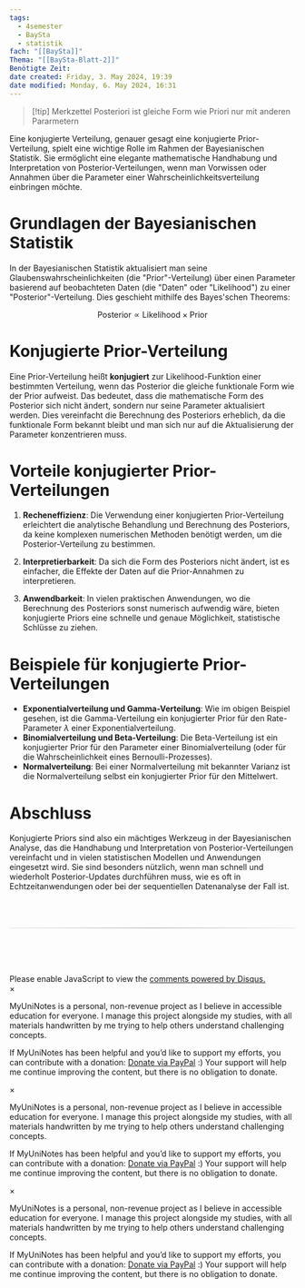 ```yaml
---
tags:
  - 4semester
  - BaySta
  - statistik
fach: "[[BaySta]]"
Thema: "[[BaySta-Blatt-2]]"
Benötigte Zeit:
date created: Friday, 3. May 2024, 19:39
date modified: Monday, 6. May 2024, 16:31
---
```


> [!tip] Merkzettel
> Posteriori ist gleiche Form wie Priori nur mit anderen Pararmetern

Eine konjugierte Verteilung, genauer gesagt eine konjugierte Prior-Verteilung, spielt eine wichtige Rolle im Rahmen der Bayesianischen Statistik. Sie ermöglicht eine elegante mathematische Handhabung und Interpretation von Posterior-Verteilungen, wenn man Vorwissen oder Annahmen über die Parameter einer Wahrscheinlichkeitsverteilung einbringen möchte.

# Grundlagen der Bayesianischen Statistik

In der Bayesianischen Statistik aktualisiert man seine Glaubenswahrscheinlichkeiten (die "Prior"-Verteilung) über einen Parameter basierend auf beobachteten Daten (die "Daten" oder "Likelihood") zu einer "Posterior"-Verteilung. Dies geschieht mithilfe des Bayes'schen Theorems:

$$
\text{Posterior} \propto \text{Likelihood} \times \text{Prior}
$$

# Konjugierte Prior-Verteilung

Eine Prior-Verteilung heißt **konjugiert** zur Likelihood-Funktion einer bestimmten Verteilung, wenn das Posterior die gleiche funktionale Form wie der Prior aufweist. Das bedeutet, dass die mathematische Form des Posterior sich nicht ändert, sondern nur seine Parameter aktualisiert werden. Dies vereinfacht die Berechnung des Posteriors erheblich, da die funktionale Form bekannt bleibt und man sich nur auf die Aktualisierung der Parameter konzentrieren muss.

# Vorteile konjugierter Prior-Verteilungen

1. **Recheneffizienz**: Die Verwendung einer konjugierten Prior-Verteilung erleichtert die analytische Behandlung und Berechnung des Posteriors, da keine komplexen numerischen Methoden benötigt werden, um die Posterior-Verteilung zu bestimmen.
2. **Interpretierbarkeit**: Da sich die Form des Posteriors nicht ändert, ist es einfacher, die Effekte der Daten auf die Prior-Annahmen zu interpretieren.

3. **Anwendbarkeit**: In vielen praktischen Anwendungen, wo die Berechnung des Posteriors sonst numerisch aufwendig wäre, bieten konjugierte Priors eine schnelle und genaue Möglichkeit, statistische Schlüsse zu ziehen.

# Beispiele für konjugierte Prior-Verteilungen

- **Exponentialverteilung und Gamma-Verteilung**: Wie im obigen Beispiel gesehen, ist die Gamma-Verteilung ein konjugierter Prior für den Rate-Parameter $\lambda$ einer Exponentialverteilung.
- **Binomialverteilung und Beta-Verteilung**: Die Beta-Verteilung ist ein konjugierter Prior für den Parameter einer Binomialverteilung (oder für die Wahrscheinlichkeit eines Bernoulli-Prozesses).
- **Normalverteilung**: Bei einer Normalverteilung mit bekannter Varianz ist die Normalverteilung selbst ein konjugierter Prior für den Mittelwert.

# Abschluss

Konjugierte Priors sind also ein mächtiges Werkzeug in der Bayesianischen Analyse, das die Handhabung und Interpretation von Posterior-Verteilungen vereinfacht und in vielen statistischen Modellen und Anwendungen eingesetzt wird. Sie sind besonders nützlich, wenn man schnell und wiederholt Posterior-Updates durchführen muss, wie es oft in Echtzeitanwendungen oder bei der sequentiellen Datenanalyse der Fall ist.

<!-- DISQUS SCRIPT COMMENT START -->

<hr style="border: none; height: 2px; background: linear-gradient(to right, #f0f0f0, #ccc, #f0f0f0); margin-top: 4rem; margin-bottom: 5rem;">
<div id="disqus_thread"></div>
<script>
    /**
    *  RECOMMENDED CONFIGURATION VARIABLES: EDIT AND UNCOMMENT THE SECTION BELOW TO INSERT DYNAMIC VALUES FROM YOUR PLATFORM OR CMS.
    *  LEARN WHY DEFINING THESE VARIABLES IS IMPORTANT: https://disqus.com/admin/universalcode/#configuration-variables    */
    /*
    var disqus_config = function () {
    this.page.url = PAGE_URL;  // Replace PAGE_URL with your page's canonical URL variable
    this.page.identifier = PAGE_IDENTIFIER; // Replace PAGE_IDENTIFIER with your page's unique identifier variable
    };
    */
    (function() { // DON'T EDIT BELOW THIS LINE
    var d = document, s = d.createElement('script');
    s.src = 'https://myuninotes.disqus.com/embed.js';
    s.setAttribute('data-timestamp', +new Date());
    (d.head || d.body).appendChild(s);
    })();
</script>
<noscript>Please enable JavaScript to view the <a href="https://disqus.com/?ref_noscript">comments powered by Disqus.</a></noscript>

<!-- DISQUS SCRIPT COMMENT END -->

<!-- Modal START -->
<div id="myModal" class="modal">
  <div class="modal-content">
    <span id="closeModal" class="close">&times;</span>
    <p class="modal-text">
      <span class="modal-highlight">MyUniNotes is a personal, non-revenue project as I believe in accessible education for everyone.</span> I manage this project alongside my studies, with all materials handwritten by me trying to help others understand challenging concepts.
    </p>
    <p class="modal-text">
      If MyUniNotes has been helpful and you’d like to support my efforts, <span class="modal-highlight"> you can contribute with a donation: <a class="modal-dono-link" href="https://paypal.me/myuninotes4u">Donate via PayPal</a> :) </span> Your support will help me continue improving the content, but there is no obligation to donate.
    </p>
  </div>
</div>

<script>
  // JavaScript to display the modal on page load
  document.addEventListener('DOMContentLoaded', function() {
    // Generate a random number between 1 and 1
    // Wanted it to load with a adjustable probability for every page load but did not work, as DOM is loaded only once. Therefore now loading it every time website is visited and DOM is loaded.
    const randomNumber = Math.floor(Math.random() * 1) + 1; 
    console.log(randomNumber)
    if (randomNumber === 1) {
      setTimeout(function() {
        const modal = document.getElementById('myModal');
        if (modal) {
          modal.classList.add('show');
        }
      }, 1000); // Adjust the delay as needed

      const closeModal = document.getElementById('closeModal');
      if (closeModal) {
        closeModal.addEventListener('click', function() {
          const modal = document.getElementById('myModal');
          if (modal) {
            modal.classList.remove('show');
          }
        });
      }
    } else {
      // Ensure the modal is hidden if the random number is not 1
      const modal = document.getElementById('myModal');
      if (modal) {
        modal.style.display = 'none';
      }
    }
  });
</script>
<!-- Modal END -->

<!-- Modal START -->
<div id="myModal" class="modal">
  <div class="modal-content">
    <span id="closeModal" class="close">&times;</span>
    <p class="modal-text">
      <span class="modal-highlight">MyUniNotes is a personal, non-revenue project as I believe in accessible education for everyone.</span> I manage this project alongside my studies, with all materials handwritten by me trying to help others understand challenging concepts.
    </p>
    <p class="modal-text">
      If MyUniNotes has been helpful and you’d like to support my efforts, <span class="modal-highlight"> you can contribute with a donation: <a class="modal-dono-link" href="https://paypal.me/myuninotes4u">Donate via PayPal</a> :) </span> Your support will help me continue improving the content, but there is no obligation to donate.
    </p>
  </div>
</div>

<script>
  // JavaScript to display the modal on page load
  document.addEventListener('DOMContentLoaded', function() {
    // Generate a random number between 1 and 1
    // Wanted it to load with a adjustable probability for every page load but did not work, as DOM is loaded only once. Therefore now loading it every time website is visited and DOM is loaded.
    const randomNumber = Math.floor(Math.random() * 1) + 1; 
    console.log(randomNumber)
    if (randomNumber === 1) {
      setTimeout(function() {
        const modal = document.getElementById('myModal');
        if (modal) {
          modal.classList.add('show');
        }
      }, 1000); // Adjust the delay as needed

      const closeModal = document.getElementById('closeModal');
      if (closeModal) {
        closeModal.addEventListener('click', function() {
          const modal = document.getElementById('myModal');
          if (modal) {
            modal.classList.remove('show');
          }
        });
      }
    } else {
      // Ensure the modal is hidden if the random number is not 1
      const modal = document.getElementById('myModal');
      if (modal) {
        modal.style.display = 'none';
      }
    }
  });
</script>
<!-- Modal END -->

<!-- Modal START -->
<div id="myModal" class="modal">
  <div class="modal-content">
    <span id="closeModal" class="close">&times;</span>
    <p class="modal-text">
      <span class="modal-highlight">MyUniNotes is a personal, non-revenue project as I believe in accessible education for everyone.</span> I manage this project alongside my studies, with all materials handwritten by me trying to help others understand challenging concepts.
    </p>
    <p class="modal-text">
      If MyUniNotes has been helpful and you’d like to support my efforts, <span class="modal-highlight"> you can contribute with a donation: <a class="modal-dono-link" href="https://paypal.me/myuninotes4u">Donate via PayPal</a> :) </span> Your support will help me continue improving the content, but there is no obligation to donate.
    </p>
  </div>
</div>

<script>
  // JavaScript to display the modal on page load
  document.addEventListener('DOMContentLoaded', function() {
    // Generate a random number between 1 and 1
    // Wanted it to load with a adjustable probability for every page load but did not work, as DOM is loaded only once. Therefore now loading it every time website is visited and DOM is loaded.
    const randomNumber = Math.floor(Math.random() * 1) + 1; 
    console.log(randomNumber)
    if (randomNumber === 1) {
      setTimeout(function() {
        const modal = document.getElementById('myModal');
        if (modal) {
          modal.classList.add('show');
        }
      }, 1000); // Adjust the delay as needed

      const closeModal = document.getElementById('closeModal');
      if (closeModal) {
        closeModal.addEventListener('click', function() {
          const modal = document.getElementById('myModal');
          if (modal) {
            modal.classList.remove('show');
          }
        });
      }
    } else {
      // Ensure the modal is hidden if the random number is not 1
      const modal = document.getElementById('myModal');
      if (modal) {
        modal.style.display = 'none';
      }
    }
  });
</script>
<!-- Modal END -->
